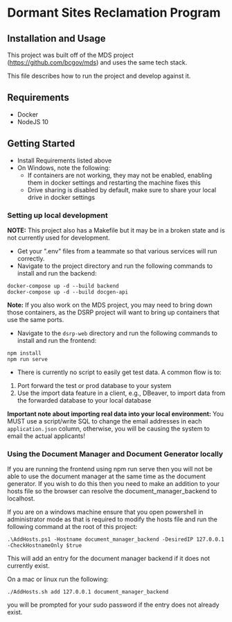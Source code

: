 # Dormant Sites Reclamation Program

## Installation and Usage

This project was built off of the MDS project (https://github.com/bcgov/mds) and uses the same tech stack.

This file describes how to run the project and develop against it.

## Requirements

- Docker
- NodeJS 10

## Getting Started

- Install Requirements listed above
- On Windows, note the following:
  - If containers are not working, they may not be enabled, enabling them in docker settings and restarting the machine fixes this
  - Drive sharing is disabled by default, make sure to share your local drive in docker settings

### Setting up local development

**NOTE:** This project also has a Makefile but it may be in a broken state and is not currently used for development.

- Get your ".env" files from a teammate so that various services will run correctly.
- Navigate to the project directory and run the following commands to install and run the backend:
```
docker-compose up -d --build backend
docker-compose up -d --build docgen-api
```
**Note:** If you also work on the MDS project, you may need to bring down those containers, as the DSRP project will want to bring up containers that use the same ports.

- Navigate to the `dsrp-web` directory and run the following commands to install and run the frontend:
```
npm install
npm run serve
```

- There is currently no script to easily get test data. A common flow is to:
1. Port forward the test or prod database to your system
2. Use the import data feature in a client, e.g., DBeaver, to import data from the forwarded database to your local database

**Important note about importing real data into your local environment:** You MUST use a script/write SQL to change the email addresses in each `application.json` column, otherwise, you will be causing the system to email the actual applicants!

### Using the Document Manager and Document Generator locally

If you are running the frontend using npm run serve then you will not be able to use the document manager at the same time as the document generator. If you wish to do this then you need to make an addition to your hosts file so the browser can resolve the document_manager_backend to localhost.

If you are on a windows machine ensure that you open powershell in administrator mode as that is required to modify the hosts file and run the following command at the root of this project:

```
.\AddHosts.ps1 -Hostname document_manager_backend -DesiredIP 127.0.0.1 -CheckHostnameOnly $true
```

This will add an entry for the document manager backend if it does not currently exist.

On a mac or linux run the following:

```
./AddHosts.sh add 127.0.0.1 document_manager_backend
```

you will be prompted for your sudo password if the entry does not already exist.
